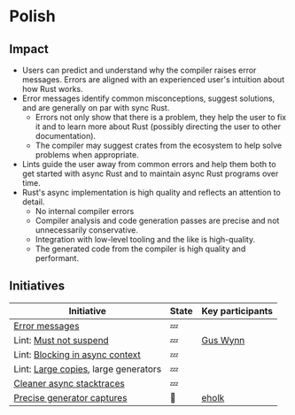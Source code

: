 # Polish

## Impact

* Users can predict and understand why the compiler raises error messages. Errors are aligned with an experienced user's intuition about how Rust works.
* Error messages identify common misconceptions, suggest solutions, and are generally on par with sync Rust.
  * Errors not only show that there is a problem, they help the user to fix it and to learn more about Rust (possibly directing the user to other documentation).
  * The compiler may suggest crates from the ecosystem to help solve problems when appropriate.
* Lints guide the user away from common errors and help them both to get started with async Rust and to maintain async Rust programs over time.
* Rust's async implementation is high quality and reflects an attention to detail.
  * No internal compiler errors
  * Compiler analysis and code generation passes are precise and not unnecessarily conservative.
  * Integration with low-level tooling and the like is high-quality.
  * The generated code from the compiler is high quality and performant.

## Initiatives

| Initiative                                 | State | Key participants |
| ---                                        | ---   | --- |
| [Error messages]                           | 💤    | |
| Lint: [Must not suspend]                   | 💤    | [Gus Wynn] |
| Lint: [Blocking in async context]          | 💤    | |
| Lint: [Large copies], large generators     | 💤    | |
| [Cleaner async stacktraces]                | 💤    | |
| [Precise generator captures]               | 🦀    | [eholk] |


[eholk]: https://github.com/eholk/
[Lang team]: https://www.rust-lang.org/governance/teams/lang
[Blocking in async context]: ./polish/lint_blocking_fns.md
[Large copies]: ./polish/lint_large_copies.md
[Must not suspend]: ./polish/lint_must_not_suspend.md
[RFC]: https://rust-lang.github.io/rfcs/3014-must-not-suspend-lint.html
[Precise generator captures]: ./polish/precise_generator_captures.md
[Gus Wynn]: https://github.com/guswynn
[Error messages]: ./roadmap/polish/error_messages.md
[Cleaner async stacktraces]: ./roadmap/polish/stacktraces.md

